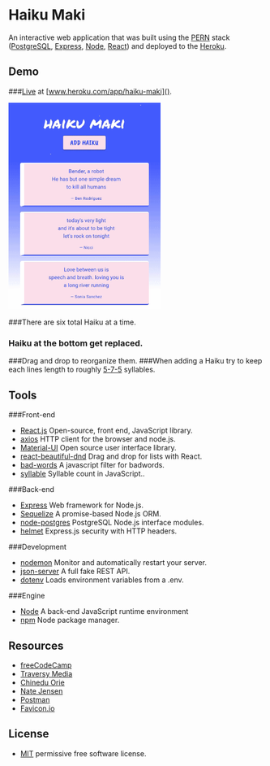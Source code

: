 # Haiku Maki

An interactive web application that was built using the [PERN](https://www.geeksforgeeks.org/what-is-pern-stack/) stack 
([PostgreSQL](https://www.postgresql.org), [Express](https://expressjs.com), [Node](https://nodejs.org/en/), [React](https://reactjs.org)) 
and deployed to the [Heroku](https://www.heroku.com).

## Demo

###[Live]() at [www.heroku.com/app/haiku-maki]().

<img src="haiku-maki-demo.gif" alt="UX/UI preview" width="300">

###There are six total Haiku at a time.
### Haiku at the bottom get replaced.
###Drag and drop to reorganize them.
###When adding a Haiku try to keep each lines length to roughly [5-7-5](https://en.wikipedia.org/wiki/Haiku_in_English) syllables.

## Tools

###Front-end
* [React.js](https://reactjs.org) Open-source, front end, JavaScript library.
* [axios](https://github.com/axios/axios) HTTP client for the browser and node.js.
* [Material-UI](https://material-ui.com) Open source user interface library.
* [react-beautiful-dnd](https://github.com/atlassian/react-beautiful-dnd) Drag and drop for lists with React.
* [bad-words](https://github.com/web-mech/badwords) A javascript filter for badwords.
* [syllable](https://github.com/words/syllable) Syllable count in JavaScript..

###Back-end
* [Express](https://expressjs.com) Web framework for Node.js.
* [Sequelize](https://sequelize.org) A promise-based Node.js ORM.
* [node-postgres](https://node-postgres.com) PostgreSQL Node.js interface modules.
* [helmet](https://helmetjs.github.io) Express.js security with HTTP headers.

###Development
* [nodemon](https://nodemon.io) Monitor and automatically restart your server.
* [json-server](https://github.com/typicode/json-server) A full fake REST API.
* [dotenv](https://github.com/motdotla/dotenv) Loads environment variables from a .env.

###Engine
* [Node](https://nodejs.org/en/) A back-end JavaScript runtime environment
* [npm](https://www.npmjs.com) Node package manager.

## Resources
* [freeCodeCamp](https://www.freecodecamp.org/news/tag/full-stack/)
* [Traversy Media](https://www.youtube.com/c/TraversyMedia)
* [Chinedu Orie](https://dev.to/nedsoft)
* [Nate Jensen](https://coursework.vschool.io/author/nate-jensen/)
* [Postman](https://www.postman.com)
* [Favicon.io](https://favicon.io/favicon-generator/)


## License
* [MIT](https://choosealicense.com/licenses/mit/) permissive free software license.

